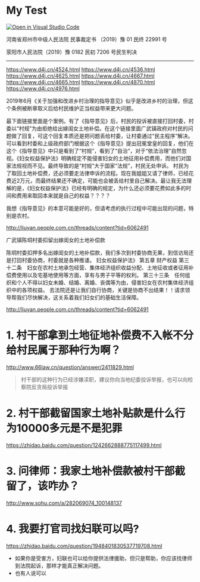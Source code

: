 # My Test

[![Open in Visual Studio Code](https://open.vscode.dev/badges/open-in-vscode.svg)](https://github.com/zhanghnet9/testhub)


河南省郑州市中级人民法院
民事裁定书
（2019）豫 01 民终 22991 号

荥阳市人民法院（2019）豫 0182 民初 7206 号民生判决




----------------

https://www.d4j.cn/4524.html
https://www.d4j.cn/4536.html
https://www.d4j.cn/4625.html
https://www.d4j.cn/4667.html
https://www.d4j.cn/4665.html
https://www.d4j.cn/4870.html
https://www.d4j.cn/4976.html





2019年6月《关于加强和改进乡村治理的指导意见》似乎是改进乡村的治理，但这个条例被断章取义后给村民维护正当权益带来更大问题。

最下面链接里面是个案例。有了《指导意见》后，村民的投诉被直接打回村委，村委以“村规”为由拒绝给出嫁闺女土地补偿。在这个链接里面广武镇政府对村民的问题做了回复，可这个回复本质还是把问题丢给村委，让村委通过“民主程序”解决。
可以看到村委和上级政府部门根据这个《指导意见》提出冠冕堂皇的回复，他们在这个《指导意见》中只是看到了“村规”，看到了“自治”，对于“依法治理”自然忽视。《妇女权益保护法》明确规定不能侵害妇女的土地征用补偿费用，而他们对国家法规视而不见。最终导致的是“村规”大于国家“法规”，村民无处申诉。
村民为了取回土地补偿费，还必须要走法律申诉的流程。现在我姐姐又请了律师，已经花费近2万元，而最终结果还不确定，可能也会被丢给村里自己解决。最让我无法理解的是，《妇女权益保护法》已经有明确的规定，为什么还必须要花费如此多的时间和费用来取回本来就是自己的权益？？？？

我想《指导意见》的本意可能是好的，但请考虑的执行过程中可能出现的问题，特别是农村。

http://liuyan.people.com.cn/threads/content?tid=6062491




广武镇陈垌村委扣留出嫁闺女的土地补偿款

陈垌村委扣押多名出嫁闺女的土地补偿款，我们多次到村委协商无果，到信访局还是打回村委协商，村委就是各种推诿。
妇女权益保护法》 第五章 财产权益 第三十二条　妇女在农村土地承包经营、集体经济组织收益分配、土地征收或者征用补偿费使用以及宅基地使用等方面，享有与男子平等的权利。
第三十三条　任何组织和个人不得以妇女未婚、结婚、离婚、丧偶等为由，侵害妇女在农村集体经济组织中的各项权益。 
去法院还是让我们自行协商，关键是协商不出结果！！请求领导帮我们尽快解决，这关系着我们妇女们的基础生活保障。


http://liuyan.people.com.cn/threads/content?tid=6062491




# 1. 村干部拿到土地征地补偿费不入帐不分给村民属于那种行为啊？
http://www.66law.cn/question/answer/2411829.html

>  村干部的这种行为已经涉嫌渎职，建议你向当地纪委投诉举报，也可以向检察院反贪局投诉举报

# 2. 村干部截留国家土地补贴款是什么行为10000多元是不是犯罪
https://zhidao.baidu.com/question/1242662888775117499.html


# 3. 问律师：我家土地补偿款被村干部截留了，该咋办？ 
http://www.sohu.com/a/282069074_100148137


# 4. 我要打官司找妇联可以吗?
https://zhidao.baidu.com/question/1948401830537719708.html

- 如果你是受害方，妇联也可以给你提供法律援助，但只是帮助，你应该找律师到法院起诉，那样才能真正解决问题。
- 也有人说可以

